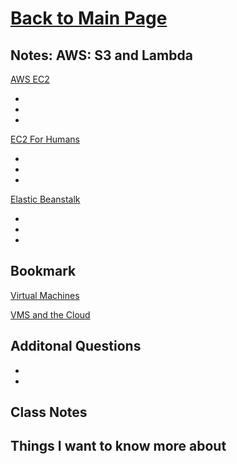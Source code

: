 # [Back to Main Page](https://reecerenninger.github.io/reading-notes/)

## Notes: AWS: S3 and Lambda

[AWS EC2](https://aws.amazon.com/ec2/)

-
-
-

[EC2 For Humans](https://www.youtube.com/watch?v=lZMkgOMYYIg)

-
-
-

[Elastic Beanstalk](https://www.youtube.com/watch?v=SrwxAScdyT0)

-
-
-

## Bookmark

[Virtual Machines](https://www.youtube.com/watch?v=yIVXjl4SwVo)

[VMS and the Cloud](https://www.youtube.com/watch?v=l0DfHUWMjsU)


## Additonal Questions

-
-

## Class Notes

## Things I want to know more about
